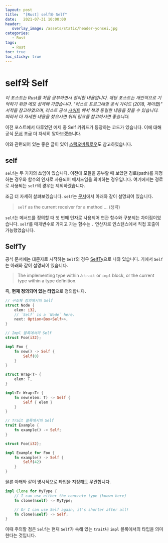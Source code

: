 ```yaml
---
layout: post
title:  "[Rust] self와 Self"
date:   2021-07-31 10:00:00
header:
   overlay_image: /assets/static/header-yonsei.jpg
categories: 
   - Rust
tags:
   - Rust
toc: true
toc_sticky: true
---
```


# self와 Self
 
*이 포스트는 Rust를 처음 공부하면서 정리한 내용입니다. 해당 포스트는 개인적으로 기억하기 위한 메모 성격에 가깝습니다. "러스트 프로그래밍 공식 가이드 (2018, 제이펍)" 서적을 참고하였으며, 러스트 공식 [사이트](https://doc.rust-lang.org/1.30.0/book/2018-edition/foreword.html) 에서 책과 동일한 내용을 찾을 수 있습니다. 따라서 더 자세한 내용을 찾으시면 위의 링크를 참고하시면 좋습니다.*

이전 포스트에서 다루었던 예제 중 Self 키워드가 등장하는 코드가 있습니다. 이에 대해 공식 [문서](https://doc.rust-lang.org/reference/paths.html?highlight=self#self) 조금 더 자세히 알아보겠습니다. 

이와 관련되어 있는 좋은 글이 있어 [스택오버플로우](https://stackoverflow.com/questions/32304595/whats-the-difference-between-self-and-self)도 참고하였습니다. 

<!--more-->

## self 
`self`는 두 가지의 쓰임이 있습니다. 이전에 모듈을 공부할 때 보았던 경로(path)를 지정하는 경우와 함수의 인자로 사용되어 메서드임을 의미하는 경우입니다. 여기에서는 경로로 사용되는 `self`의 경우는 제외하겠습니다. 

조금 더 자세히 살펴보겠습니다. `self`는 [문서](https://doc.rust-lang.org/std/keyword.self.html)에서 아래와 같이 설명되어 있습니다.

> `self` as the current receiver for a method ... (생략)

`self`는 메서드를 정의할 때 첫 번째 인자로 사용되어 연관 함수와 구분되는 차이점이었습니다. `self`를 매개변수로 가지고 가는 함수는 `.` 연산자로 인스턴스에서 직접 호출이 가능했었습니다.


## SelfTy

공식 문서에는 대문자로 시작하는 `Self`의 경우 [SelfTy](https://doc.rust-lang.org/std/keyword.SelfTy.html)으로 나와 있습니다. 기에서 `Self`는 아래와 같이 설명되어 있습니다. 

> The implementing type within a `trait` or `impl` block, or the current type within a type definition.

즉, **현재 정의되어 있는 타입**으로 정의합니다. 

```rust
// 구조체 정의에서의 Self
struct Node {
    elem: i32,
    // `Self` is a `Node` here.
    next: Option<Box<Self>>,
}

// Impl 블록에서의 Self
struct Foo(i32);

impl Foo {
    fn new() -> Self {
        Self(0)
    }
}

struct Wrap<T> {
    elem: T,
}

impl<T> Wrap<T> {
    fn new(elem: T) -> Self {
        Self { elem }
    }
}

// Trait 블록에서의 Self
trait Example {
    fn example() -> Self;
}

struct Foo(i32);

impl Example for Foo {
    fn example() -> Self {
        Self(42)
    }
}
```

물론 아래와 같이 명시적으로 타입을 지정해도 무관합니다.

```rust
impl Clone for MyType {
    // I can use either the concrete type (known here)
    fn clone(&self) -> MyType;

    // Or I can use Self again, it's shorter after all!
    fn clone(&self) -> Self;
}
```

이때 주의할 점은 `Self`는 현재 `Self`가 속해 있는 `trait`나 `impl` 블록에서의 타입을 의미한다는 것입니다. 



